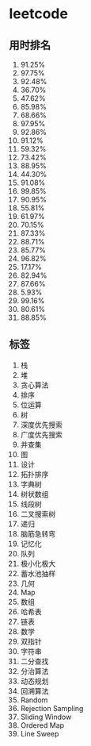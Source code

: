 # leetcode

## 用时排名
1. 91.25%
1. 97.75%
1. 92.48%
1. 36.70%
1. 47.62%
1. 85.98%
1. 68.66%
1. 97.95%
1. 92.86%
1. 91.12%
1. 59.32%
1. 73.42%
1. 88.95%
1. 44.30%
1. 91.08%
1. 99.85%
1. 90.95%
1. 55.81%
1. 61.97%
1. 70.15%
1. 87.33%
1. 88.71%
1. 85.77%
1. 96.82%
1. 17.17%
1. 82.94%
1. 87.66%
1. 5.93%
1. 99.16%
1. 80.61%
1. 88.85%

## 标签
1. 栈
1. 堆
1. 贪心算法
1. 排序
1. 位运算
1. 树
1. 深度优先搜索
1. 广度优先搜索
1. 并查集
1. 图
1. 设计
1. 拓扑排序
1. 字典树
1. 树状数组
1. 线段树
1. 二叉搜索树
1. 递归
1. 脑筋急转弯
1. 记忆化
1. 队列
1. 极小化极大
1. 蓄水池抽样
1. 几何
1. Map
1. 数组
1. 哈希表
1. 链表
1. 数学
1. 双指针
1. 字符串
1. 二分查找
1. 分治算法
1. 动态规划
1. 回溯算法
1. Random 
1. Rejection Sampling 
1. Sliding Window 
1. Ordered Map 
1. Line Sweep 